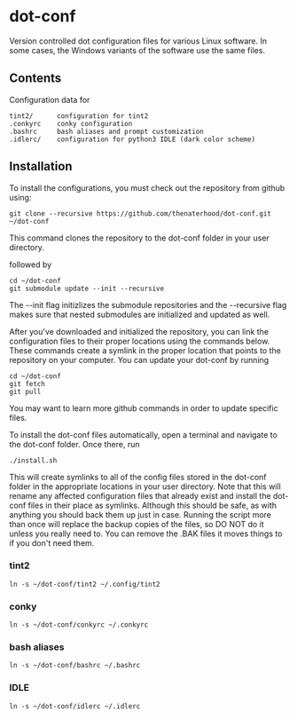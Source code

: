 dot-conf
========

Version controlled dot configuration files for various Linux software.
In some cases, the Windows variants of the software use the same files.

Contents
------------

Configuration data for 

    tint2/		configuration for tint2
    .conkyrc	conky configuration
    .bashrc 	bash aliases and prompt customization
    .idlerc/ 	configuration for python3 IDLE (dark color scheme)

Installation
------------

To install the configurations, you must check out the repository
from github using:

	git clone --recursive https://github.com/thenaterhood/dot-conf.git ~/dot-conf
	
This command clones the repository to the dot-conf folder in your user directory.
	
followed by 
	
	cd ~/dot-conf
	git submodule update --init --recursive
	
The --init flag initizlizes the submodule repositories and the --recursive flag
makes sure that nested submodules are initialized and updated as well.

After you've downloaded and initialized the repository, you can link the
configuration files to their proper locations using the commands below.
These commands create a symlink in the proper location that points to the repository
on your computer.  You can update your dot-conf by running

	cd ~/dot-conf
	git fetch
	git pull
	
You may want to learn more github commands in order to update specific files.

To install the dot-conf files automatically, open a terminal and navigate
to the dot-conf folder.  Once there, run

    ./install.sh
    
This will create symlinks to all of the config files stored in the dot-conf
folder in the appropriate locations in your user directory.  Note that 
this will rename any affected configuration files that already exist and install
the dot-conf files in their place as symlinks.  Although this should be safe,
as with anything you should back them up just in case.  Running the script
more than once will replace the backup copies of the files, so DO NOT do it
unless you really need to.  You can remove the .BAK files it moves things to
if you don't need them.

### tint2

	ln -s ~/dot-conf/tint2 ~/.config/tint2
	
### conky

	ln -s ~/dot-conf/conkyrc ~/.conkyrc
	
### bash aliases

	ln -s ~/dot-conf/bashrc ~/.bashrc
	
### IDLE
	
	ln -s ~/dot-conf/idlerc ~/.idlerc
